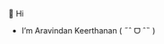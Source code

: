 👋 Hi
- I’m Aravindan Keerthanan
( ˶ˆ ᗜ ˆ˵ )
  
<!---
AKeerthanan/AKeerthanan is a ✨ special ✨ repository because its `README.md` (this file) appears on your GitHub profile.
You can click the Preview link to take a look at your changes.
--->
